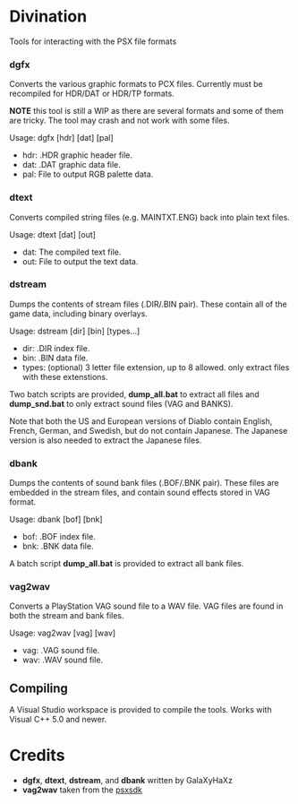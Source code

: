 # Divination
Tools for interacting with the PSX file formats

### dgfx
Converts the various graphic formats to PCX files. Currently must be recompiled for HDR/DAT or HDR/TP formats.

**NOTE** this tool is still a WIP as there are several formats and some of them are tricky. The tool may crash and not work with some files.

Usage: dgfx [hdr] [dat] [pal]

- hdr: .HDR graphic header file.
- dat: .DAT graphic data file.
- pal: File to output RGB palette data.

### dtext
Converts compiled string files (e.g. MAINTXT.ENG) back into plain text files.

Usage: dtext [dat] [out]

- dat: The compiled text file.
- out: File to output the text data.

### dstream
Dumps the contents of stream files (.DIR/.BIN pair). These contain all of the game data, including binary overlays.

Usage: dstream [dir] [bin] [types...]

- dir: .DIR index file.
- bin: .BIN data file.
- types: (optional) 3 letter file extension, up to 8 allowed. only extract files with these extenstions.

Two batch scripts are provided, **dump_all.bat** to extract all files and **dump_snd.bat** to only extract sound files (VAG and BANKS).

Note that both the US and European versions of Diablo contain English, French, German, and Swedish, but do not contain Japanese. The Japanese version is also needed to extract the Japanese files.

### dbank
Dumps the contents of sound bank files (.BOF/.BNK pair). These files are embedded in the stream files, and contain sound effects stored in VAG format.

Usage: dbank [bof] [bnk]

- bof: .BOF index file.
- bnk: .BNK data file.

A batch script **dump_all.bat** is provided to extract all bank files.

### vag2wav
Converts a PlayStation VAG sound file to a WAV file. VAG files are found in both the stream and bank files.

Usage: vag2wav [vag] [wav]

- vag: .VAG sound file.
- wav: .WAV sound file.

## Compiling
A Visual Studio workspace is provided to compile the tools. Works with Visual C++ 5.0 and newer.

# Credits
- **dgfx**, **dtext**, **dstream**, and **dbank** written by GalaXyHaXz
- **vag2wav** taken from the [psxsdk](https://github.com/ColdSauce/psxsdk)
